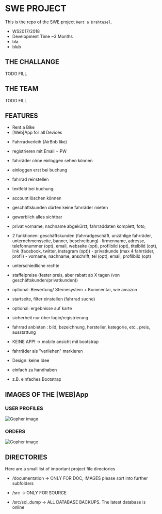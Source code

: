 # SWE PROJECT

This is the repo of the SWE project `Rent a Drahtesel`.

* WS2017/2018
* Development Time ~3 Months
* bla
* blub

## THE CHALLANGE
TODO FILL


## THE TEAM
TODO FILL


## FEATURES

* Rent a Bike 
* [Web]App for all Devices

 - Fahrradverleih (AirBnb like)
 - registrieren mit Email + PW
 - fahrräder ohne einloggen sehen können
 - einloggen erst bei buchung
 - fahrrad reinstellen
 - textfeld bei buchung
 - account löschen können
 - geschäftskunden dürfen keine fahrräder mieten
 - gewerblich alles sichtbar
 - privat vorname, nachname abgekürzt, fahrraddaten komplett, foto, 
 - 2 funktionen: geschäftskunden (fahrradgeschäft, unzählige fahrräder, unternehmensseite, banner, beschreibung)
                 -firmenname, adresse, telefonnummer (opt), email, webseite (opt), profilbild (opt), titelbild 
                  (opt), link (facebook, twitter, instagram (opt))
               - privatkunde (max 4 fahrräder, profil)
                  - vorname, nachname, anschrift, tel (opt), email, profilbild (opt)
 - unterschiedliche rechte
 - staffelpreise (fester preis, aber rabatt ab X tagen (von geschäftskunden/privatkunden))
 - optional: Bewertung/ Sternesystem + Kommentar, wie amazon
 - startseite, filter einstellen (fahrrad suche)
 - optional: ergebnisse auf karte
 - sicherheit nur über login/registrierung
 - fahrrad anbieten : bild, bezeichnung, hersteller, kategorie, etc., preis, ausstattung
 - KEINE APP! -> mobile ansicht mit bootstrap
 - fahrräder als "verliehen" markieren

 - Design: keine Idee
 - einfach zu handhaben
 - z.B. einfaches Bootstrap

## IMAGES OF THE [WEB]App

### USER PROFILES
![Gopher image](/documentation/images/user_profiles.png)

### ORDERS
![Gopher image](/documentation/images/orders.png)




## DIRECTORIES
Here are a small list of important project file directories

* /documentation -> ONLY FOR DOC, IMAGES please sort into further subfolders
* /src -> ONLY FOR SOURCE

* /src/sql_dump -> ALL DATABASE BACKUPS. The latest database is online
